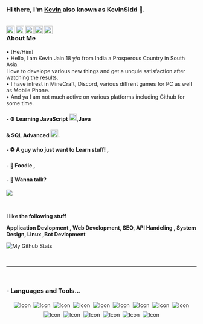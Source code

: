 ### Hi there, I'm [Kevin](https://github.com/kevinsidd) also known as KevinSidd 👋.


<br/>
<a href="https://twitter.com/kevin_sidd">
  <img align="left" alt="Sanchit Jain| Twitter" width="22px" src="https://help.twitter.com/content/dam/help-twitter/brand/logo.png" />
</a>
<a href="https://t.me/KevinSidd">
  <img align="left" alt="Telegram" width="22px" src="https://upload.wikimedia.org/wikipedia/commons/thumb/8/82/Telegram_logo.svg/1200px-Telegram_logo.svg.png" />
</a>
<a href="https://www.instagram.com/ig.kevinsidd_/">
  <img align="left" alt="Instagram" width="22px" src="https://assets.stickpng.com/images/580b57fcd9996e24bc43c521.png" />
</a>
<a href="https://dsc.bio/KevinSidd">
  <img align="left" alt="Profile" width="22px" src="https://www.freepnglogos.com/uploads/discord-logo-png/discord-u2013-swiss-geeks-23.png" />
</a>
<a href="siddhpurakevin@gmail.com">
  <img align="left" alt=" Mail" width="22px" src="https://storage.googleapis.com/gweb-uniblog-publish-prod/images/Gmail.max-1100x1100.png" />
</a>
                  
### About Me
• [He/Him] \
• Hello, I am Kevin Jain 18 y/o from India a Prosperous Country in South Asia. \
  I love to develope various new things and get a unquie satisfaction after watching the results.\
• I have intrest in MineCraft, Discord, various diffrent games for PC as well as Mobile Phone.\
• And ya I am not much active on various platforms including Github for some time.

#### - ⚙ Learning JavaScript  <code><img height="20" src="https://commons.wikimedia.org/wiki/File:Unofficial_JavaScript_logo_2.svg"></code>,Java <code> <img height="20" width="16" src="https://cdn.icon-icons.com/icons2/2415/PNG/512/java_original_logo_icon_146458.png"> </code> & SQL Advanced <code><img height="20" src="https://sqlbak.com/blog/wp-content/uploads/2014/03/sql.png"></code>.




#### - ⚽ A guy who just want to Learn stuff! , 

#### - 🍕 Foodie ,

#### - 💬 Wanna talk?<br>
<img align="middle" src="https://discord.c99.nl/widget/theme-1/528627987667615755.png">
</p>


<br />


**I like the following stuff**

**Application Devlopment , Web Development, SEO, API Handeling , System Design,  Linux ,Bot Devlopment**
<br />


![My Github Stats](https://github-readme-stats.vercel.app/api?username=KevinSidd&show_icons=true&title_color=fff&icon_color=79ff97&text_color=9f9f9f&bg_color=151515)

<br />

*************

<br />

### - Languages and Tools...

<p align="center">
 <img src="https://img.shields.io/badge/c++-%2300599C.svg?style=for-the-badge&logo=c%2B%2B&logoColor=white" alt="Icon" style="vertical-align:top; margin:4px"><img src="https://img.shields.io/badge/css3-%231572B6.svg?style=for-the-badge&logo=css3&logoColor=white"alt="Icon" style="vertical-align:top; margin:4px"><img src="https://img.shields.io/badge/dart-%230175C2.svg?style=for-the-badge&logo=dart&logoColor=white" alt="Icon" style="vertical-align:top; margin:4px"><img src="https://img.shields.io/badge/html5-%23E34F26.svg?style=for-the-badge&logo=html5&logoColor=white" alt="Icon" style="vertical-align:top; margin:4px"><img src="https://img.shields.io/badge/javascript-%23323330.svg?style=for-the-badge&logo=javascript&logoColor=%23F7DF1E" alt="Icon" style="vertical-align:top; margin:4px"><img src="https://img.shields.io/badge/python-3670A0?style=for-the-badge&logo=python&logoColor=ffdd54" alt="Icon" style="vertical-align:top; margin:4px"><img src="https://img.shields.io/badge/swift-F54A2A?style=for-the-badge&logo=swift&logoColor=white" alt="Icon" style="vertical-align:top; margin:4px"><img src="https://img.shields.io/badge/Android%20Studio-3DDC84.svg?style=for-the-badge&logo=android-studio&logoColor=white" alt="Icon" style="vertical-align:top; margin:4px"><img src="https://img.shields.io/badge/NPM-%23000000.svg?style=for-the-badge&logo=npm&logoColor=white" alt="Icon" style="vertical-align:top; margin:4px"><img src="https://img.shields.io/badge/node.js-6DA55F?style=for-the-badge&logo=node.js&logoColor=white" alt="Icon" style="vertical-align:top; margin:4px"><img src="https://img.shields.io/badge/Visual%20Studio-5C2D91.svg?style=for-the-badge&logo=visual-studio&logoColor=white" alt="Icon" style="vertical-align:top; margin:4px"><img src="https://img.shields.io/badge/git-%23F05033.svg?style=for-the-badge&logo=git&logoColor=white" alt="Icon" style="vertical-align:top; margin:4px"><img src="https://img.shields.io/badge/WordPress-%23117AC9.svg?style=for-the-badge&logo=WordPress&logoColor=white" alt="Icon" style="vertical-align:top; margin:4px"><img src="https://img.shields.io/badge/GoogleCloud-%234285F4.svg?style=for-the-badge&logo=google-cloud&logoColor=white" alt="Icon" style="vertical-align:top; margin:4px"><img src="https://img.shields.io/badge/MongoDB-%234ea94b.svg?style=for-the-badge&logo=mongodb&logoColor=white" alt="Icon" style="vertical-align:top; margin:4px">

</p>

